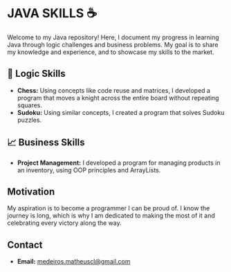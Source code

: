 <h1>JAVA SKILLS ☕</h1>
<p>Welcome to my Java repository! Here, I document my progress in learning Java through logic challenges and business problems. My goal is to share my knowledge and experience, and to showcase my skills to the market.</p>
<h2>🧠 Logic Skills</h2>
<ul>
    <li><strong>Chess:</strong> Using concepts like code reuse and matrices, I developed a program that moves a knight across the entire board without repeating squares.</li>
    <li><strong>Sudoku:</strong> Using similar concepts, I created a program that solves Sudoku puzzles.</li>
</ul>
<h2>📈 Business Skills</h2>
<ul>
    <li><strong>Project Management:</strong> I developed a program for managing products in an inventory, using OOP principles and ArrayLists.</li>
</ul>
<h2>Motivation</h2>
<p>My aspiration is to become a programmer I can be proud of. I know the journey is long, which is why I am dedicated to making the most of it and celebrating every victory along the way.</p>
<h2>Contact</h2>
<ul>
    <li><strong>Email:</strong> <a href="mailto:medeiros.matheuscl@gmail.com">medeiros.matheuscl@gmail.com</a></li>
</ul>

 
